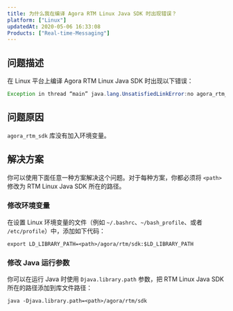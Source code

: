 ```yaml
---
title: 为什么我在编译 Agora RTM Linux Java SDK 时出现错误？
platform: ["Linux"]
updatedAt: 2020-05-06 16:33:08
Products: ["Real-time-Messaging"]
---
```

## 问题描述

在 Linux 平台上编译 Agora RTM Linux Java SDK 时出现以下错误：

```java
Exception in thread “main” java.lang.UnsatisfiedLinkError:no agora_rtm_sdk in java.library.path
```

## 问题原因

 `agora_rtm_sdk` 库没有加入环境变量。

## 解决方案

你可以使用下面任意一种方案解决这个问题。对于每种方案，你都必须将 `<path>` 修改为 RTM Linux Java SDK 所在的路径。

### 修改环境变量

在设置 Linux 环境变量的文件（例如 `~/.bashrc`、`~/bash_profile`、或者 `/etc/profile`）中，添加如下代码：
 
 ```shell
 export LD_LIBRARY_PATH=<path>/agora/rtm/sdk:$LD_LIBRARY_PATH
 ```
 
 ### 修改 Java 运行参数
 
你可以在运行 Java 时使用 `Djava.library.path` 参数，把 RTM Linux Java SDK 所在的路径添加到库文件路径：
 
 ```shell
 java -Djava.library.path=<path>/agora/rtm/sdk
 ```
